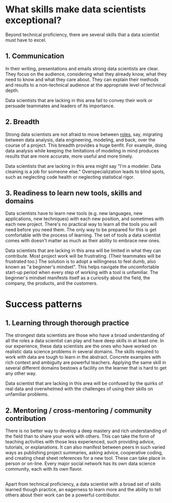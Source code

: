 # What skills make data scientists exceptional?

Beyond technical proficiency, there are several skills that a data scientist must have to excel.


## 1. Communication

In their writing, presentations and emails strong data scientists are clear.
They focus on the audience, considering what they already know, what they need to know and what they care about.
They can explain their methods and results to a non-technical audience at the appropriate level of technical depth.

Data scientists that are lacking in this area fail to convey their work or persuade teammates and leaders of its importance.


## 2. Breadth

Strong data scientists are not afraid to move between [roles](what_DS_do.md), say, migrating between data analysis, data engineering, modeling, and back, over the course of a project. This breadth provides a huge benfit.  For example, doing data analysis while keeping the limitations of modeling in mind produces results that are more accurate, more useful and more timely.

Data scientists that are lacking in this area might say "I'm a modeler. Data cleaning is a job for someone else." Overspecialization leads to blind spots, such as neglecting code health or neglecting statistical rigor. 


## 3. Readiness to learn new tools, skills and domains

Data scientists have to learn new tools (e.g. new languages, new applications, new techniques) with each new position, and sometimes with each new project. There's no practical way to learn all the tools you will need before you need them.
The only way to be prepared for this is get comfortable with the process of learning. 
The set of tools a data scientist comes with doesn't matter as much as their ability to embrace new ones.

Data scientists that are lacking in this area will be limited in what they can contribute. Most project work will be frustrating. (Their teammates will be frustrated too.) 
The solution is to adopt a willingness to feel dumb, also known as "a beginner's mindset".
This helps navigate the uncomfortable start-up period when every step of working with a tool is unfamiliar.
The beginner's mindset manifests itself as a curiosity about the field, the company, the products, and the customers. 


# Success patterns

## 1. Learning through thorough practice

The strongest data scientists are those who have a broad understanding of all the roles a data scientist can play and have deep skills in at least one.
In our experience, these data scientists are the ones who have worked on realistic data science problems in several domains.
The skills required to work with data are tough to learn in the abstract. Concrete examples with rich context and ambiguity are powerful teachers. Applying the same skill in several different domains bestows a facility on the learner that is hard to get any other way. 

Data scientist that are lacking in this area will be confused by the quirks of real data and overwhelmed with the challenges of using their skills on unfamiliar problems. 

## 2. Mentoring / cross-mentoring / community contribution

There is no better way to develop a deep mastery and rich understanding of the field than to share your work with others. This can take the form of teaching activities with those less experienced, such providing advice, tutorials, or explanations. It can also manifest between peers in such varied ways as publishing project summaries, asking advice, cooperative coding, and creating cheat sheet references for a new tool. These can take place in person or on-line. Every major social network has its own data science community, each with its own flavor. 


##

Apart from technical proficiency, a data scientist with a broad set of skills learned though practice, an eagerness to learn more and the ability to tell others about their work can be a powerful contributor.
